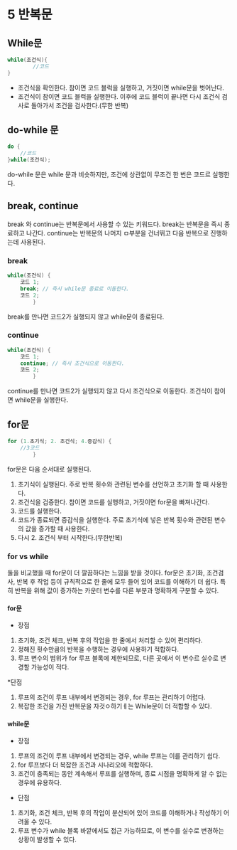 # 5 반복문

## While문
```java
while(조건식){
        //코드
}
```
- 조건식을 확인한다. 참이면 코드 블럭을 실행하고, 거짓이면 while문을 벗어난다.
- 조건식이 참이면 코드 블럭을 실행한다. 이후에 코드 블럭이 끝나면 다시 조건식 검사로 돌아가서 조건을 검사한다.(무한 반복)

## do-while 문
```java
do { 
    //코드
}while(조건식);
```
do-while 문은 while 문과 비슷하지만, 조건에 상관없이 무조건 한 번은 코드르 실행한다.

## break, continue
break 와 continue는 반복문에서 사용할 수 있는 키워드다.
break는 반복문을 즉시 종료하고 나간다. continue는 반복문의 나머지 ㅁ부분을 건너뛰고 다음 반복으로 진행하는데 사용된다.

### break
```java
while(조건식) {
    코드 1;
    break; // 즉시 while문 종료로 이동한다.
    코드 2;
        }
```
break를 만나면 코드2가 실행되지 않고 while문이 종료된다.

### continue
```java
while(조건식) {
    코드 1;
    continue; // 즉시 조건식으로 이동한다.
    코드 2;
        }
```
continue를 만나면 코드2가 실행되지 않고 다시 조건식으로 이동한다. 조건식이 참이면 while문을 실행한다.

## for문

```java
for (1.초기식; 2. 조건식; 4.증감식) {
    //3코드
        }
```
for문은 다음 순서대로 실행된다.
1) 초기식이 실행된다. 주로 반복 횟수와 관련된 변수를 선언하고 초기화 할 때 사용한다.
2) 조건식을 검증한다. 참이면 코드를 실행하고, 거짓이면 for문을 빠져나간다.
3) 코드를 실행한다.
4) 코드가 종료되면 증감식을 실행한다. 주로 초기식에 넣은 반복 횟수와 관련된 변수의 값을 증가할 때 사용한다.
5) 다시 2. 조건식 부터 시작한다.(무한반복)

### for vs while
둘을 비교했을 때 for문이 더 깔끔하다는 느낌을 받을 것이다. for문은 초기화, 조건검사, 반복 후 작업 등이 규칙적으로 한 줄에 모두 들어 있어 코드를 이해하기 더 쉽다. 특히 반복을 위해 값이 증가하는 카운터 변수를 다른 부분과 명확하게 구분할 수 있다.

#### for문
* 장점 
1) 초기화, 조건 체크, 반복 후의 작업을 한 줄에서 처리할 수 있어 편리하다.
2) 정해진 횟수만큼의 반복을 수행하는 경우에 사용하기 적합하다.
3) 루프 변수의 범위가 for 루프 블록에 제한되므로, 다른 곳에서 이 변수르 실수로 변경할 가능성이 적다.

*단점
1) 루프의 조건이 루프 내부에서 변경되는 경우, for 루프는 관리하기 어렵다.
2) 복잡한 조건을 가진 반복문을 자것ㅇ하기ㅔ는 While문이 더 적합할 수 있다.

#### while문
* 장점
1) 루프의 조건이 루프 내부에서 변경되는 경우, while 루프는 이를 관리하기 쉽다.
2) for 루프보다 더 복잡한 조건과 시나리오에 적합하다.
3) 조건이 충족되는 동안 계속해서 루프를 실행하며, 종료 시점을 명확하게 알 수 없는 경우에 유용하다.

* 단점
1) 초기화, 조건 체크, 반복 후의 작업이 분산되어 있어 코드를 이해하거나 작성하기 어려울 수 있다.
2) 루프 변수가 while 블록 바깥에서도 접근 가능하므로, 이 변수를 실수로 변경하는 상황이 발생할 수 있다.

